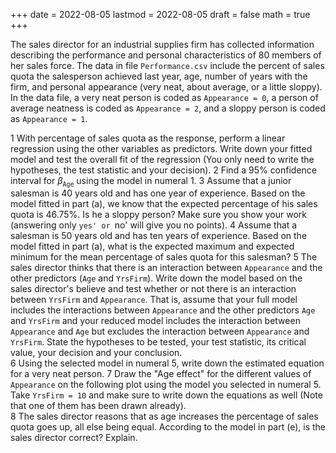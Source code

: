 +++
date      = 2022-08-05
lastmod   = 2022-08-05
draft     = false
math      = true
+++

The sales director for an industrial supplies firm has collected information describing the performance and personal characteristics of 80 members of her sales force. The data in file `Performance.csv` include the percent of sales quota the salesperson achieved last year, age, number of years with the firm, and personal appearance (very neat, about average, or a little sloppy). In the data file, a very neat person is coded as `Appearance = 0`, a person of average neatness is coded as `Appearance = 2`, and a sloppy person  is coded as `Appearance = 1`.  

1 With percentage of sales quota as the response, perform a linear regression using the other variables as predictors.  Write down your fitted model and test the overall fit of the regression (You only need to write the hypotheses, the test statistic and  your decision).
2 Find a 95% confidence interval for $\beta_{\texttt{Age} }$ using the model in numeral 1.
3 Assume that a junior salesman is 40 years old and has one year of experience. Based on the model fitted in part (a), we know that the expected percentage of his sales quota is 46.75\%.  Is he a sloppy person? Make sure you show your work (answering only `yes' or `no' will give you no points). 
4 Assume that a salesman is 50 years old and has ten years of experience. Based on the model fitted in part (a), what is the expected maximum and expected minimum for the mean percentage of sales quota for this salesman? 
5 The sales director thinks that there is an interaction between `Appearance` and the other predictors (`Age` and `YrsFirm`).  Write down the model based on the sales director's believe and test whether or not there is an interaction between `YrsFirm` and  `Appearance`. That is, assume that your full model includes the interactions between `Appearance` and the other predictors `Age` and `YrsFirm` and your reduced model includes the interaction between `Appearance`  and `Age` but excludes the  interaction between `Appearance`  and `YrsFirm`. State the hypotheses to be tested, your test statistic, its critical value, your decision and your conclusion.  
6 Using the selected model in numeral 5, write down the estimated equation for a very neat person.
7 Draw the "Age effect" for the different values of `Appearance` on the following plot using the model you selected in numeral 5. Take `YrsFirm = 10` and  make sure to write down the equations as well (Note that one of them has been drawn already).  
8 The sales director reasons that as age increases the percentage of sales quota goes up, all else being equal.  According to the model in part (e), is the sales director correct? Explain. 

